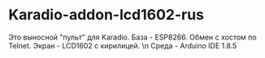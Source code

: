 # Karadio-addon-lcd1602-rus
Это выносной "пульт" для Karadio. База - ESP8266. Обмен с хостом по Telnet. Экран - LCD1602 с кирилицей. \n
Среда - Arduino IDE 1.8.5
